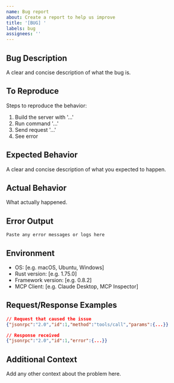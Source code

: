```yaml
---
name: Bug report
about: Create a report to help us improve
title: '[BUG] '
labels: bug
assignees: ''
---
```


## Bug Description
A clear and concise description of what the bug is.

## To Reproduce
Steps to reproduce the behavior:
1. Build the server with '...'
2. Run command '...'
3. Send request '...'
4. See error

## Expected Behavior
A clear and concise description of what you expected to happen.

## Actual Behavior
What actually happened.

## Error Output
```
Paste any error messages or logs here
```

## Environment
- OS: [e.g. macOS, Ubuntu, Windows]
- Rust version: [e.g. 1.75.0]
- Framework version: [e.g. 0.8.2]
- MCP Client: [e.g. Claude Desktop, MCP Inspector]

## Request/Response Examples
```json
// Request that caused the issue
{"jsonrpc":"2.0","id":1,"method":"tools/call","params":{...}}

// Response received
{"jsonrpc":"2.0","id":1,"error":{...}}
```

## Additional Context
Add any other context about the problem here.